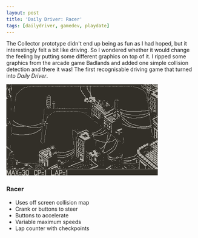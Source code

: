 ```yaml
---
layout: post
title: 'Daily Driver: Racer'
tags: [dailydriver, gamedev, playdate]
---
```


The Collector prototype didn't end up being as fun as I had hoped, but it interestingly felt a bit like driving. So I wondered whether it would change the feeling by putting some different graphics on top of it. I ripped some graphics from the arcade game Badlands and added one simple collision detection and there it was! The first recognisable driving game that turned into _Daily Driver_.

![GIF](/images/posts/daily-driver-racer.gif#playdate)

### Racer

-   Uses off screen collision map
-   Crank or buttons to steer
-   Buttons to accelerate
-   Variable maximum speeds
-   Lap counter with checkpoints